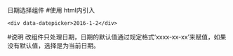 日期选择组件
#使用
html内引入
```
<div data-datepicker>2016-1-2</div>
```
#说明
改组件只处理日期，日期的默认值通过规定格式‘xxxx-xx-xx’来赋值，如果没有默认值，选择是为当前日期。